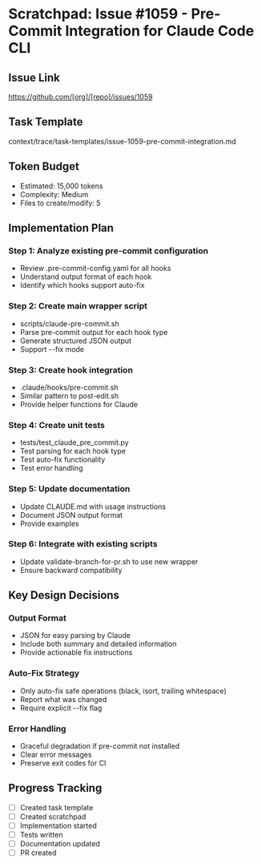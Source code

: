 # Scratchpad: Issue #1059 - Pre-Commit Integration for Claude Code CLI

## Issue Link
https://github.com/[org]/[repo]/issues/1059

## Task Template
context/trace/task-templates/issue-1059-pre-commit-integration.md

## Token Budget
- Estimated: 15,000 tokens
- Complexity: Medium
- Files to create/modify: 5

## Implementation Plan

### Step 1: Analyze existing pre-commit configuration
- Review .pre-commit-config.yaml for all hooks
- Understand output format of each hook
- Identify which hooks support auto-fix

### Step 2: Create main wrapper script
- scripts/claude-pre-commit.sh
- Parse pre-commit output for each hook type
- Generate structured JSON output
- Support --fix mode

### Step 3: Create hook integration
- .claude/hooks/pre-commit.sh
- Similar pattern to post-edit.sh
- Provide helper functions for Claude

### Step 4: Create unit tests
- tests/test_claude_pre_commit.py
- Test parsing for each hook type
- Test auto-fix functionality
- Test error handling

### Step 5: Update documentation
- Update CLAUDE.md with usage instructions
- Document JSON output format
- Provide examples

### Step 6: Integrate with existing scripts
- Update validate-branch-for-pr.sh to use new wrapper
- Ensure backward compatibility

## Key Design Decisions

### Output Format
- JSON for easy parsing by Claude
- Include both summary and detailed information
- Provide actionable fix instructions

### Auto-Fix Strategy
- Only auto-fix safe operations (black, isort, trailing whitespace)
- Report what was changed
- Require explicit --fix flag

### Error Handling
- Graceful degradation if pre-commit not installed
- Clear error messages
- Preserve exit codes for CI

## Progress Tracking
- [ ] Created task template
- [ ] Created scratchpad
- [ ] Implementation started
- [ ] Tests written
- [ ] Documentation updated
- [ ] PR created
